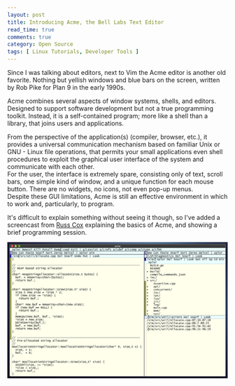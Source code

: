 ```yaml
---
layout: post
title: Introducing Acme, the Bell Labs Text Editor
read_time: true  
comments: true
category: Open Source
tags: [ Linux Tutorials, Developer Tools ]
---
```


Since I was talking about editors, next to Vim the Acme editor is another old favorite. Nothing but yellish windows and blue bars on the screen, written by Rob Pike for Plan 9 in the early 1990s.

Acme combines several aspects of window systems, shells, and editors. Designed to support software development but not a true programming toolkit. Instead, it is a self-contained program; more like a shell than a library, that joins users and applications. 

From the perspective of the application(s) (compiler, browser, etc.), it provides a universal communication mechanism based on familiar Unix or GNU - Linux file operations, that permits your small applications even shell procedures to exploit the graphical user interface of the system and communicate with each other.  
For the user, the interface is extremely spare, consisting only of text, scroll bars, one simple kind of window, and a unique function for each mouse button. There are no widgets, no icons, not even pop-up menus.  
Despite these GUI limitations, Acme is still an effective environment in which to work and, particularly, to program.

It's difficult to explain something without seeing it though, so I've added a screencast from [Russ Cox](https://www.youtube.com/@rscgolang) explaining the basics of Acme, and showing a brief programming session. 

[![Watch the video](/assets/acme-editor.png)](https://youtu.be/dP1xVpMPn8M)
